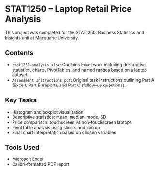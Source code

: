 # STAT1250 – Laptop Retail Price Analysis

This project was completed for the STAT1250: Business Statistics and Insights unit at Macquarie University.

## Contents

- `stat1250-analysis.xlsx`: Contains Excel work including descriptive statistics, charts, PivotTables, and named ranges based on a laptop dataset.
- `Assessment Instructions.pdf`: Original task instructions outlining Part A (Excel), Part B (report), and Part C (follow-up questions).

## Key Tasks

- Histogram and boxplot visualisation
- Descriptive statistics: mean, median, mode, SD
- Price comparison: touchscreen vs non-touchscreen laptops
- PivotTable analysis using slicers and lookup
- Final chart interpretation based on chosen variables

## Tools Used

- Microsoft Excel
- Calibri-formatted PDF report
